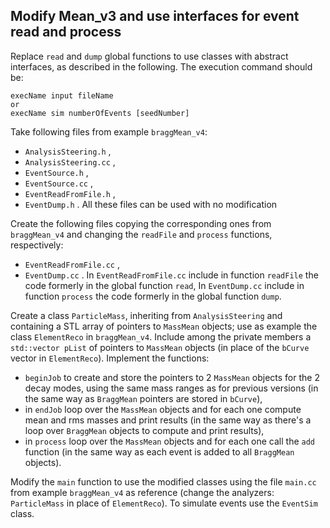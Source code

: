 ## Modify Mean_v3 and use interfaces for event read and process

Replace `read` and `dump` global functions to use classes with 
abstract interfaces, as described in the following.
The execution command should be:
```
execName input fileName
or
execName sim numberOfEvents [seedNumber]
```

Take following files from example `braggMean_v4`:
- `AnalysisSteering.h` ,
- `AnalysisSteering.cc` ,
- `EventSource.h` ,
- `EventSource.cc` ,
- `EventReadFromFile.h` ,
- `EventDump.h` .
All these files can be used with no modification


Create the following files copying the corresponding ones from
`braggMean_v4` and changing the `readFile` and `process` functions,
respectively:
- `EventReadFromFile.cc` ,
- `EventDump.cc` .
In `EventReadFromFile.cc` include in function `readFile` the code formerly
in the global function `read`,
In `EventDump.cc` include in function `process` the code formerly
in the global function `dump`.


Create a class `ParticleMass`, inheriting from `AnalysisSteering` and 
containing a STL array of pointers to `MassMean` objects; use as example
the class `ElementReco` in `braggMean_v4`.
Include among the private members a `std::vector pList` of pointers
to `MassMean` objects (in place of the `bCurve` vector in `ElementReco`).
Implement the functions:
- `beginJob` to create and store the pointers to 2 `MassMean` objects 
  for the 2 decay modes, using the same mass ranges as for previous versions
  (in the same way as `BraggMean` pointers are stored in `bCurve`),
- in `endJob` loop over the `MassMean` objects and for each one 
  compute mean and rms masses and print results (in the same way as there's
  a loop over `BraggMean` objects to compute and print results),
- in `process` loop over the `MassMean` objects and for each one 
  call the `add` function (in the same way as each event is added to 
  all `BraggMean` objects).


Modify the `main` function to use the modified classes using the 
file `main.cc` from example `braggMean_v4` as reference (change the 
analyzers: `ParticleMass` in place of `ElementReco`).
To simulate events use the `EventSim` class.
